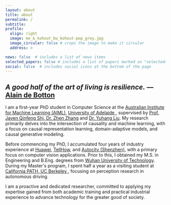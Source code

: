 ```yaml
---
layout: about
title: about
permalink: /
subtitle: 
profile:
  align: right
  image: me_&_kohout_bw_kohout-pop_grey.jpg
  image_circular: false # crops the image to make it circular
  address: >

news: false  # includes a list of news items
selected_papers: false # includes a list of papers marked as "selected={true}"
social: false  # includes social icons at the bottom of the page
---
```


*A good half of the art of living is resilience.* — <a href='https://www.alaindebotton.com/'> Alain de Botton </a>
---

I am a first-year PhD student in Computer Science at the <a href='https://www.adelaide.edu.au/aiml'>  Australian Institute for Machine Learning (AIML)</a>, <a href='https://www.adelaide.edu.au/'> University of Adelaide </a>, supervised by <a href='https://cs.adelaide.edu.au/~javen/'> Prof. Javen Qinfeng Shi, <a href='https://zzhang.org/'> Dr. Zhen Zhang</a> and <a href='https://sites.google.com/view/yuhangliu/homepage'> Dr. Yuhang Liu</a>. My research primarily delves into the intersection of causality and machine learning, with a focus on causal representation learning, domain-adaptive models, and causal generative modeling.

Before commencing my PhD, I accumulated four years of industry experience at <a href='https://www.huawei.com/en/corporate-information'>Huawei</a>, <a href='https://www.tellhow.com/en/index.html'>TellHow</a>, and <a href='https://www.chengshizhiguang.com/'>Autocity (Shenzhen)</a>, with a primary focus on computer vision applications. Prior to this, I obtained my M.S. in Engineering and B.Eng. degrees from <a href='http://english.whut.edu.cn/'>Wuhan University of Technology</a>. During my Master's program, I spent half a year as a visiting student at <a href='https://path.berkeley.edu/home'>California PATH, UC Berkeley </a>, focusing on perception research in autonomous driving.

I am a proactive and dedicated researcher, committed to applying my expertise gained from both academic training and practical industrial experience to advance technology for the greater good of society.

